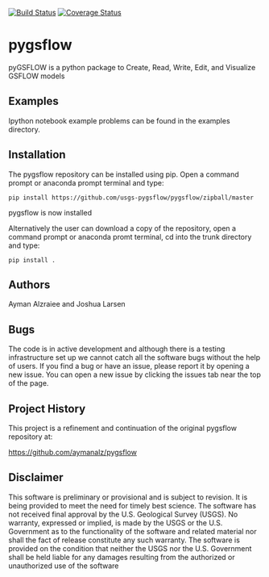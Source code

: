 [![Build Status](https://travis-ci.com/usgs-pygsflow/pygsflow.svg?branch=master&service=github)](https://travis-ci.com/usgs-pygsflow/pygsflow)
[![Coverage Status](https://coveralls.io/repos/github/usgs-pygsflow/pygsflow/badge.svg?branch=master)](https://coveralls.io/github/usgs-pygsflow/pygsflow?branch=master)
# pygsflow
pyGSFLOW is a python package to Create, Read, Write, Edit, and Visualize GSFLOW models

## Examples
Ipython notebook example problems can be found in the examples directory.

## Installation
The pygsflow repository can be installed using pip.
Open a command prompt or anaconda prompt terminal and type:

`pip install https://github.com/usgs-pygsflow/pygsflow/zipball/master`

pygsflow is now installed

Alternatively the user can download a copy of the repository, open a command prompt or anaconda promt terminal, cd into the trunk directory and type:

`pip install . `

## Authors
Ayman Alzraiee and Joshua Larsen

## Bugs
The code is in active development and although there is a testing infrastructure set up we cannot catch all the software bugs without the help of users. If you find a bug or have an issue, please report it by opening a new issue. You can open a new issue by clicking the issues tab near the top of the page.

## Project History
This project is a refinement and continuation of the original pygsflow repository at:

https://github.com/aymanalz/pygsflow

## Disclaimer
This software is preliminary or provisional and is subject to revision. It is being provided to meet the need for timely best science. The software has not received final approval by the U.S. Geological Survey (USGS). No warranty, expressed or implied, is made by the USGS or the U.S. Government as to the functionality of the software and related material nor shall the fact of release constitute any such warranty. The software is provided on the condition that neither the USGS nor the U.S. Government shall be held liable for any damages resulting from the authorized or unauthorized use of the software

